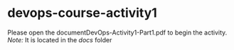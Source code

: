 # devops-course-activity1
Please open the documentDevOps-Activity1-Part1.pdf to begin the activity.
*Note:* It is located in the *docs* folder